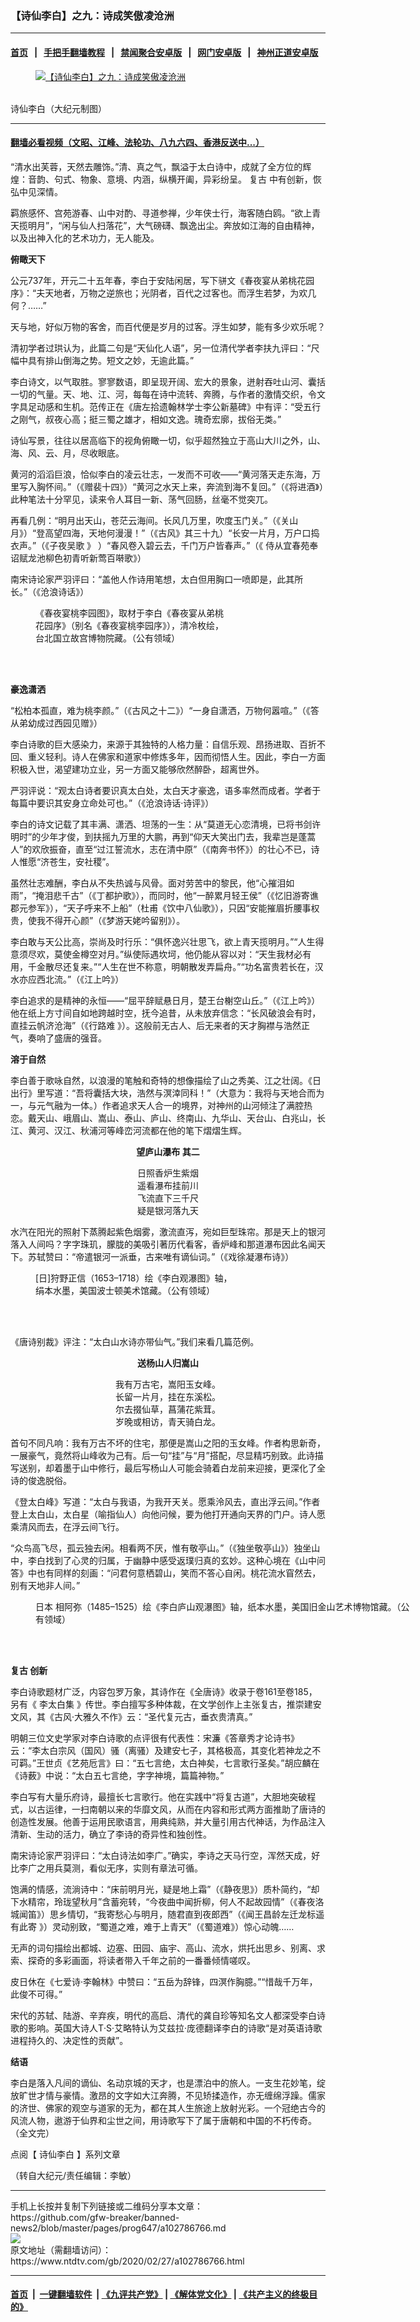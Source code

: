 ### 【诗仙李白】之九：诗成笑傲凌沧洲
------------------------

#### [首页](https://github.com/gfw-breaker/banned-news2/blob/master/README.md) &nbsp;&nbsp;|&nbsp;&nbsp; [手把手翻墙教程](https://github.com/gfw-breaker/guides/wiki) &nbsp;&nbsp;|&nbsp;&nbsp; [禁闻聚合安卓版](https://github.com/gfw-breaker/bn-android) &nbsp;&nbsp;|&nbsp;&nbsp; [网门安卓版](https://github.com/oGate2/oGate) &nbsp;&nbsp;|&nbsp;&nbsp; [神州正道安卓版](https://github.com/SzzdOgate/update) 



<div><div class="featured_image">
 <a href="https://i.ntdtv.com/assets/uploads/2020/02/d1e4dae74d2a798d987c2f7505d4a88b-676-1-1-1-1-2-1.jpg" target="_blank">
  <figure>
   <img alt="【诗仙李白】之九：诗成笑傲凌沧洲" src="https://i.ntdtv.com/assets/uploads/2020/02/d1e4dae74d2a798d987c2f7505d4a88b-676-1-1-1-1-2-1-800x450.jpg"/>
  </figure><br/>
 </a>
 <span class="caption">
  诗仙李白（大纪元制图）
 </span>
</div>
</div><hr/>

#### [翻墙必看视频（文昭、江峰、法轮功、八九六四、香港反送中...）](https://github.com/gfw-breaker/banned-news2/blob/master/pages/link3.md)

<div><div class="post_content" itemprop="articleBody">
 <p>
  “清水出芙蓉，天然去雕饰。”清、真之气，飘溢于太白诗中，成就了全方位的辉煌：音韵、句式、物象、意境、内涵，纵横开阖，异彩纷呈。
  <ok href="https://www.ntdtv.com/gb/复古.htm">
   复古
  </ok>
  中有创新，恢弘中见深情。
 </p>
 <p>
  羁旅感怀、宫苑游春、山中对酌、寻道参禅，少年侠士行，海客随白鸥。“欲上青天揽明月”，“闲与仙人扫落花”，大气磅礴、飘逸出尘。奔放如江海的自由精神，以及出神入化的艺术功力，无人能及。
 </p>
 <p>
  <strong>
   俯瞰天下
  </strong>
 </p>
 <p>
  公元737年，开元二十五年春，李白于安陆闲居，写下骈文《春夜宴从弟桃花园序》：“夫天地者，万物之逆旅也；光阴者，百代之过客也。而浮生若梦，为欢几何？……”
 </p>
 <p>
  天与地，好似万物的客舍，而百代便是岁月的过客。浮生如梦，能有多少欢乐呢？
 </p>
 <p>
  清初学者过珙认为，此篇二句是“天仙化人语”，另一位清代学者李扶九评曰：“尺幅中具有排山倒海之势。短文之妙，无逾此篇。”
 </p>
 <p>
  李白诗文，以气取胜。寥寥数语，即呈现开阔、宏大的景象，迸射吞吐山河、囊括一切的气量。天、地、江、河，每每在诗中流转、奔腾，与作者的激情交织，令文字具足动感和生机。范传正在《唐左拾遗翰林学士李公新墓碑》中有评：“受五行之刚气，叔夜心高；挺三蜀之雄才，相如文逸。瑰奇宏廓，拔俗无类。”
 </p>
 <p>
  诗仙写景，往往以居高临下的视角俯瞰一切，似乎超然独立于高山大川之外，山、海、风、云、月，尽收眼底。
 </p>
 <p>
  黄河的滔滔巨浪，恰似李白的凌云壮志，一发而不可收——“黄河落天走东海，万里写入胸怀间。”（《赠裴十四》）“黄河之水天上来，奔流到海不复回。”（《将进酒》）此种笔法十分罕见，读来令人耳目一新、荡气回肠，丝毫不觉突兀。
 </p>
 <p>
  再看几例：“明月出天山，苍茫云海间。长风几万里，吹度玉门关。”（《关山月》）“登高望四海，天地何漫漫！”（《古风》其三十九）“长安一片月，万户口捣衣声。”（《子夜吴歌 》 ）“春风卷入碧云去，千门万户皆春声。”（《 侍从宜春苑奉诏赋龙池柳色初青听新莺百啭歌》）
 </p>
 <p>
  南宋诗论家严羽评曰：“盖他人作诗用笔想，太白但用胸口一喷即是，此其所长。”（《沧浪诗话》）
 </p>
 <figure class="wp-caption alignnone" id="attachment_102786769" style="width: 304px">
  <img alt="" class="size-full wp-image-102786769" src="https://i.ntdtv.com/assets/uploads/2020/02/1608301738102669.jpg">
   <br/><figcaption class="wp-caption-text">
    《春夜宴桃李园图》，取材于李白《春夜宴从弟桃花园序》（别名《春夜宴桃李园序》），清冷枚绘，台北国立故宫博物院藏。（公有领域）
   </figcaption><br/>
  </img>
 </figure><br/>
 <p>
  <strong>
   豪逸潇洒
  </strong>
 </p>
 <p>
  “松柏本孤直，难为桃李颜。”（《古风之十二》）“一身自潇洒，万物何嚣喧。”（《答从弟幼成过西园见赠》）
 </p>
 <p>
  李白诗歌的巨大感染力，来源于其独特的人格力量：自信乐观、昂扬进取、百折不回、重义轻利。诗人在佛家和道家中修炼多年，因而彻悟人生。因此，李白一方面积极入世，渴望建功立业，另一方面又能够欣然醉卧，超离世外。
 </p>
 <p>
  严羽评说：“观太白诗者要识真太白处，太白天才豪逸，语多率然而成者。学者于每篇中要识其安身立命处可也。”（《沧浪诗话‧诗评》）
 </p>
 <p>
  李白的诗文记载了其丰满、潇洒、坦荡的一生：从“莫道无心恋清境，已将书剑许明时”的少年才俊，到扶摇九万里的大鹏，再到“仰天大笑出门去，我辈岂是蓬蒿人”的欢欣振奋，直至“过江誓流水，志在清中原”（《南奔书怀》）的壮心不已，诗人惟愿“济苍生，安社稷”。
 </p>
 <p>
  虽然壮志难酬，李白从不失热诚与风骨。面对劳苦中的黎民，他“心摧泪如雨”，“掩泪悲千古”（《丁都护歌》），而同时，他“一醉累月轻王侯”（《忆旧游寄谯郡元参军》），“天子呼来不上船”（杜甫《饮中八仙歌》），只因“安能摧眉折腰事权贵，使我不得开心颜”（《梦游天姥吟留别》）。
 </p>
 <p>
  李白敢与天公比高，崇尚及时行乐：“俱怀逸兴壮思飞，欲上青天揽明月。”“人生得意须尽欢，莫使金樽空对月。”纵使际遇坎坷，他仍能从容以对：“天生我材必有用，千金散尽还复来。”“人生在世不称意，明朝散发弄扁舟。”“功名富贵若长在，汉水亦应西北流。”（《江上吟》）
 </p>
 <p>
  李白追求的是精神的永恒——“屈平辞赋悬日月，楚王台榭空山丘。”（《江上吟》）他在纸上方寸间自如地跨越时空，抚今追昔，从未放弃信念：“长风破浪会有时，直挂云帆济沧海”（《行路难 》）。这般前无古人、后无来者的天才胸襟与浩然正气，奏响了盛唐的强音。
 </p>
 <p>
  <strong>
   溶于自然
  </strong>
 </p>
 <p>
  李白善于歌咏自然，以浪漫的笔触和奇特的想像描绘了山之秀美、江之壮阔。《日出行》里写道：“吾将囊括大块，浩然与溟涬同科！”（大意为：我将与天地合而为一，与元气融为一体。）作者追求天人合一的境界，对神州的山河倾注了满腔热恋。戴天山、峨眉山、嵩山、泰山、庐山、终南山、九华山、天台山、白兆山，长江、黄河、汉江、秋浦河等峰峦河流都在他的笔下熠熠生辉。
 </p>
 <p style="text-align: center;">
  <strong>
   <ok href="https://www.ntdtv.com/gb/望庐山瀑布.htm">
    望庐山瀑布
   </ok>
   其二
  </strong>
 </p>
 <p style="text-align: center;">
  日照香炉生紫烟
  <br/>
  遥看瀑布挂前川
  <br/>
  飞流直下三千尺
  <br/>
  疑是银河落九天
 </p>
 <p>
  水汽在阳光的照射下蒸腾起紫色烟雾，激流直泻，宛如巨型珠帘。那是天上的银河落入人间吗？字字珠玑，朦胧的美吸引著历代看客，香炉峰和那道瀑布因此名闻天下。苏轼赞曰：“帝遣银河一派垂，古来唯有谪仙词。”（《戏徐凝瀑布诗》）
 </p>
 <figure class="wp-caption alignnone" id="attachment_102786770" style="width: 326px">
  <img alt="" class="size-full wp-image-102786770" src="https://i.ntdtv.com/assets/uploads/2020/02/1609021607182669.jpg">
   <br/><figcaption class="wp-caption-text">
    [日]狩野正信（1653–1718）绘《李白观瀑图》轴，绢本水墨，美国波士顿美术馆藏。（公有领域）
   </figcaption><br/>
  </img>
 </figure><br/>
 <p>
  《唐诗别裁》评注：“太白山水诗亦带仙气。”我们来看几篇范例。
 </p>
 <p style="text-align: center;">
  <strong>
   送杨山人归嵩山
  </strong>
 </p>
 <p style="text-align: center;">
  我有万古宅，嵩阳玉女峰。
  <br/>
  长留一片月，挂在东溪松。
  <br/>
  尔去掇仙草，菖蒲花紫茸。
  <br/>
  岁晚或相访，青天骑白龙。
 </p>
 <p>
  首句不同凡响：我有万古不坏的住宅，那便是嵩山之阳的玉女峰。作者构思新奇，一展豪气，竟然将山峰收为己有。后一句“挂”与“月”搭配，尽显精巧别致。此诗描写送别，却着墨于山中修行，最后写杨山人可能会骑着白龙前来迎接，更深化了全诗的俊逸脱俗。
 </p>
 <p>
  《登太白峰》写道：“太白与我语，为我开天关。愿乘泠风去，直出浮云间。”作者登上太白山，太白星（喻指仙人）向他问候，要为他打开通向天界的门户。诗人愿乘清风而去，在浮云间飞行。
 </p>
 <p>
  “众鸟高飞尽，孤云独去闲。相看两不厌，惟有敬亭山。”（《独坐敬亭山》）独坐山中，李白找到了心灵的归属，于幽静中感受返璞归真的玄妙。这种心境在《山中问答》中也有同样的刻画：“问君何意栖碧山，笑而不答心自闲。桃花流水窅然去，别有天地非人间。”
 </p>
 <figure class="wp-caption alignnone" id="attachment_102786768" style="width: 600px">
  <img alt="" class="size-medium wp-image-102786768" src="https://i.ntdtv.com/assets/uploads/2020/02/3685271c33359d1cfda61fe34266734f-600x597.jpg"/>
  <br/><figcaption class="wp-caption-text">
   日本 相阿弥（1485–1525）绘《李白庐山观瀑图》轴，纸本水墨，美国旧金山艺术博物馆藏。（公有领域）
  </figcaption><br/>
 </figure><br/>
 <p>
  <strong>
   <ok href="https://www.ntdtv.com/gb/复古.htm">
    复古
   </ok>
   创新
  </strong>
 </p>
 <p>
  李白诗歌题材广泛，内容包罗万象，其诗作在《全唐诗》收录于卷161至卷185，另有《
  <ok href="https://www.ntdtv.com/gb/李太白集.htm">
   李太白集
  </ok>
  》传世。李白擅写多种体裁，在文学创作上主张复古，推崇建安文风，其《古风‧大雅久不作》云：“圣代复元古，垂衣贵清真。”
 </p>
 <p>
  明朝三位文史学家对李白诗歌的点评很有代表性：宋濂《答章秀才论诗书》云：“李太白宗风（国风）骚（离骚）及建安七子，其格极高，其变化若神龙之不可羁。”王世贞《艺苑卮言》曰：“五七言绝，太白神矣，七言歌行圣矣。”胡应麟在《诗薮》中说：“太白五七言绝，字字神境，篇篇神物。”
 </p>
 <p>
  李白写有大量乐府诗，最擅长七言歌行。他在实践中“将复古道”，大胆地突破程式，以古运律，一扫南朝以来的华靡文风，从而在内容和形式两方面推助了唐诗的创造性发展。他善于运用民歌语言，用典纯熟，并大量引用古代神话，为作品注入清新、生动的活力，确立了李诗的奇异性和独创性。
 </p>
 <p>
  南宋诗论家严羽评曰：“太白诗法如李广。”确实，李诗之天马行空，浑然天成，好比李广之用兵莫测，看似无序，实则有章法可循。
 </p>
 <p>
  饱满的情感，流淌诗中：“床前明月光，疑是地上霜”（《静夜思》）质朴简约，“却下水精帘，玲珑望秋月”含蓄宛转，“今夜曲中闻折柳，何人不起故园情”（《春夜洛城闻笛》）思乡情切，“我寄愁心与明月，随君直到夜郎西”（《闻王昌龄左迁龙标遥有此寄 》）灵动别致，“蜀道之难，难于上青天”（《蜀道难》）惊心动魄……
 </p>
 <p>
  无声的词句描绘出都城、边塞、田园、庙宇、高山、流水，烘托出思乡、别离、求索、探奇的多彩画面，将读者带入千年之前的一番番倾情嗟叹。
 </p>
 <p>
  皮日休在《七爱诗‧李翰林》中赞曰：“五岳为辞锋，四溟作胸臆。”“惜哉千万年，此俊不可得。”
 </p>
 <p>
  宋代的苏轼、陆游、辛弃疾，明代的高启、清代的龚自珍等知名文人都深受李白诗歌的影响。英国大诗人T‧S‧艾略特认为艾兹拉‧庞德翻译李白的诗歌“是对英语诗歌进程持久的、决定性的贡献”。
 </p>
 <p>
  <strong>
   结语
  </strong>
 </p>
 <p>
  李白是落入凡间的谪仙、名动京城的天才，也是漂泊中的旅人。一支生花妙笔，绽放旷世才情与豪情。激昂的文字如大江奔腾，不见矫揉造作，亦无缠绵浮躁。儒家的济世、佛家的观空与道家的无为，都在其人生旅途上放射光彩。一个冠绝古今的风流人物，遨游于仙界和尘世之间，用诗歌写下了属于唐朝和中国的不朽传奇。（全文完）
 </p>
 <p>
  点阅【
  <ok href="https://www.ntdtv.com/gb/诗仙李白.htm">
   诗仙李白
  </ok>
  】系列文章
 </p>
 <p>
  （转自大纪元/责任编辑：李敏）
 </p>
 <div class="single_ad">
 </div>
</div>
</div>
<hr/>
手机上长按并复制下列链接或二维码分享本文章：<br/>
https://github.com/gfw-breaker/banned-news2/blob/master/pages/prog647/a102786766.md <br/>
<a href='https://github.com/gfw-breaker/banned-news2/blob/master/pages/prog647/a102786766.md'><img src='https://github.com/gfw-breaker/banned-news2/blob/master/pages/prog647/a102786766.md.png'/></a> <br/>
原文地址（需翻墙访问）：https://www.ntdtv.com/gb/2020/02/27/a102786766.html


------------------------
#### [首页](https://github.com/gfw-breaker/banned-news2/blob/master/README.md) &nbsp;|&nbsp; [一键翻墙软件](https://github.com/gfw-breaker/nogfw/blob/master/README.md) &nbsp;| [《九评共产党》](https://github.com/gfw-breaker/9ping.md/blob/master/README.md#九评之一评共产党是什么) | [《解体党文化》](https://github.com/gfw-breaker/jtdwh.md/blob/master/README.md) | [《共产主义的终极目的》](https://github.com/gfw-breaker/gczydzjmd.md/blob/master/README.md)


<img src='http://gfw-breaker.win/banned-news2/pages/prog647/a102786766.md' width='0px' height='0px'/>